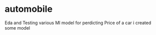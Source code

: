 # automobile
Eda and Testing various Ml model 
 for perdicting Price of a car i created some model 
